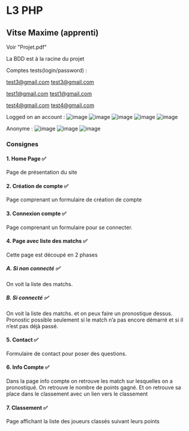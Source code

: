 # L3 PHP 

## Vitse Maxime (apprenti)

Voir "Projet.pdf"

La BDD est à la racine du projet

Comptes tests(login/password) :

test3@gmail.com test3@gmail.com

test1@gmail.com test1@gmail.com

test4@gmail.com test4@gmail.com

Logged on an account : 
![image](https://user-images.githubusercontent.com/25066854/125207423-9e0ec900-e28c-11eb-98f3-45dceb46a042.png)
![image](https://user-images.githubusercontent.com/25066854/125207437-a6670400-e28c-11eb-8906-bf1feffdf263.png)
![image](https://user-images.githubusercontent.com/25066854/125173519-152a5b80-e1c0-11eb-8c8f-8174dff41e68.png)
![image](https://user-images.githubusercontent.com/25066854/125173523-19ef0f80-e1c0-11eb-9a63-d36d36504932.png)
![image](https://user-images.githubusercontent.com/25066854/125173527-1eb3c380-e1c0-11eb-9c1f-e73ca9b2b18e.png)

Anonyme :
![image](https://user-images.githubusercontent.com/25066854/125173538-2a9f8580-e1c0-11eb-86b6-a586313b8409.png)
![image](https://user-images.githubusercontent.com/25066854/125173540-2ecba300-e1c0-11eb-80c4-2f26f46c3196.png)
![image](https://user-images.githubusercontent.com/25066854/125173542-32f7c080-e1c0-11eb-9a18-9827d0739bc8.png)


### Consignes

#### 1. Home Page ✅
Page de présentation du site
#### 2. Création de compte ✅ 
Page comprenant un formulaire de création de compte
#### 3. Connexion compte ✅
Page comprenant un formulaire pour se connecter.
#### 4. Page avec liste des matchs ✅
Cette page est découpé en 2 phases
##### A. Si non connecté ✅
On voit la liste des matchs.
##### B. Si connecté ✅
On voit la liste des matchs. et on peux faire un pronostique dessus.
Pronostic possible seulement si le match n’a pas encore démarré et si il n’est pas déjà passé.
#### 5. Contact ✅
Formulaire de contact pour poser des questions.
#### 6. Info Compte ✅
Dans la page info compte on retrouve les match sur lesquelles on a pronostiqué.
On retrouve le nombre de points gagné.
Et on retrouve sa place dans le classement avec un lien vers le classement
#### 7. Classement ✅
Page affichant la liste des joueurs classés suivant leurs points
